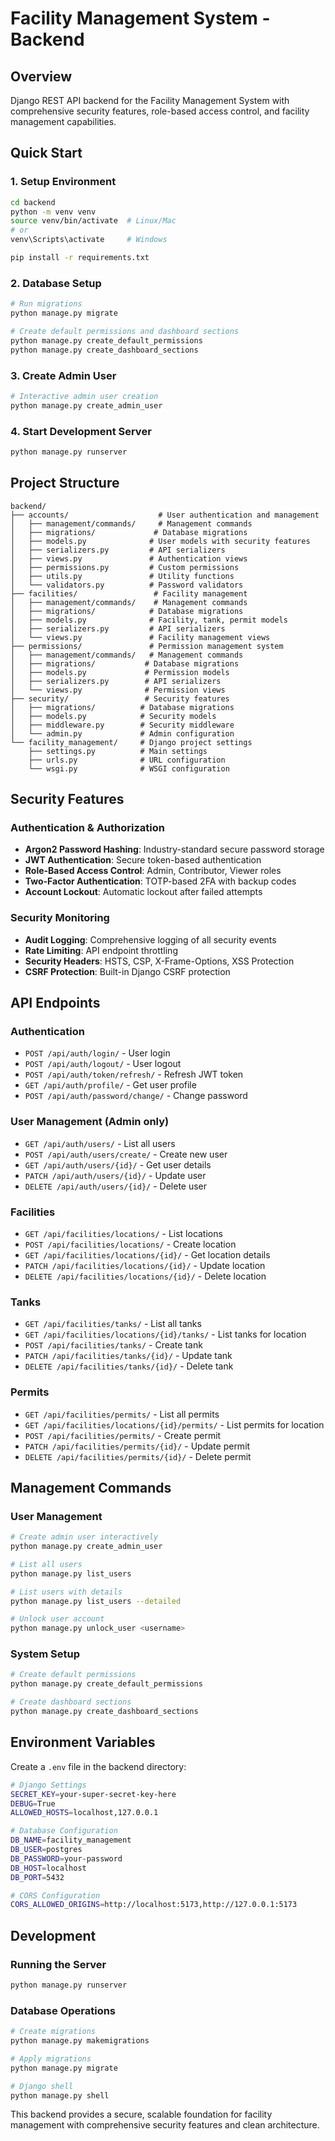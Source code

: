 # Facility Management System - Backend

## Overview
Django REST API backend for the Facility Management System with comprehensive security features, role-based access control, and facility management capabilities.

## Quick Start

### 1. Setup Environment
```bash
cd backend
python -m venv venv
source venv/bin/activate  # Linux/Mac
# or
venv\Scripts\activate     # Windows

pip install -r requirements.txt
```

### 2. Database Setup
```bash
# Run migrations
python manage.py migrate

# Create default permissions and dashboard sections
python manage.py create_default_permissions
python manage.py create_dashboard_sections
```

### 3. Create Admin User
```bash
# Interactive admin user creation
python manage.py create_admin_user
```

### 4. Start Development Server
```bash
python manage.py runserver
```

## Project Structure

```
backend/
├── accounts/                    # User authentication and management
│   ├── management/commands/     # Management commands
│   ├── migrations/             # Database migrations
│   ├── models.py              # User models with security features
│   ├── serializers.py         # API serializers
│   ├── views.py               # Authentication views
│   ├── permissions.py         # Custom permissions
│   ├── utils.py               # Utility functions
│   └── validators.py          # Password validators
├── facilities/                 # Facility management
│   ├── management/commands/    # Management commands
│   ├── migrations/            # Database migrations
│   ├── models.py              # Facility, tank, permit models
│   ├── serializers.py         # API serializers
│   └── views.py               # Facility management views
├── permissions/               # Permission management system
│   ├── management/commands/   # Management commands
│   ├── migrations/           # Database migrations
│   ├── models.py             # Permission models
│   ├── serializers.py        # API serializers
│   └── views.py              # Permission views
├── security/                 # Security features
│   ├── migrations/          # Database migrations
│   ├── models.py            # Security models
│   ├── middleware.py        # Security middleware
│   └── admin.py             # Admin configuration
└── facility_management/     # Django project settings
    ├── settings.py          # Main settings
    ├── urls.py              # URL configuration
    └── wsgi.py              # WSGI configuration
```

## Security Features

### Authentication & Authorization
- **Argon2 Password Hashing**: Industry-standard secure password storage
- **JWT Authentication**: Secure token-based authentication
- **Role-Based Access Control**: Admin, Contributor, Viewer roles
- **Two-Factor Authentication**: TOTP-based 2FA with backup codes
- **Account Lockout**: Automatic lockout after failed attempts

### Security Monitoring
- **Audit Logging**: Comprehensive logging of all security events
- **Rate Limiting**: API endpoint throttling
- **Security Headers**: HSTS, CSP, X-Frame-Options, XSS Protection
- **CSRF Protection**: Built-in Django CSRF protection

## API Endpoints

### Authentication
- `POST /api/auth/login/` - User login
- `POST /api/auth/logout/` - User logout
- `POST /api/auth/token/refresh/` - Refresh JWT token
- `GET /api/auth/profile/` - Get user profile
- `POST /api/auth/password/change/` - Change password

### User Management (Admin only)
- `GET /api/auth/users/` - List all users
- `POST /api/auth/users/create/` - Create new user
- `GET /api/auth/users/{id}/` - Get user details
- `PATCH /api/auth/users/{id}/` - Update user
- `DELETE /api/auth/users/{id}/` - Delete user

### Facilities
- `GET /api/facilities/locations/` - List locations
- `POST /api/facilities/locations/` - Create location
- `GET /api/facilities/locations/{id}/` - Get location details
- `PATCH /api/facilities/locations/{id}/` - Update location
- `DELETE /api/facilities/locations/{id}/` - Delete location

### Tanks
- `GET /api/facilities/tanks/` - List all tanks
- `GET /api/facilities/locations/{id}/tanks/` - List tanks for location
- `POST /api/facilities/tanks/` - Create tank
- `PATCH /api/facilities/tanks/{id}/` - Update tank
- `DELETE /api/facilities/tanks/{id}/` - Delete tank

### Permits
- `GET /api/facilities/permits/` - List all permits
- `GET /api/facilities/locations/{id}/permits/` - List permits for location
- `POST /api/facilities/permits/` - Create permit
- `PATCH /api/facilities/permits/{id}/` - Update permit
- `DELETE /api/facilities/permits/{id}/` - Delete permit

## Management Commands

### User Management
```bash
# Create admin user interactively
python manage.py create_admin_user

# List all users
python manage.py list_users

# List users with details
python manage.py list_users --detailed

# Unlock user account
python manage.py unlock_user <username>
```

### System Setup
```bash
# Create default permissions
python manage.py create_default_permissions

# Create dashboard sections
python manage.py create_dashboard_sections
```

## Environment Variables

Create a `.env` file in the backend directory:

```bash
# Django Settings
SECRET_KEY=your-super-secret-key-here
DEBUG=True
ALLOWED_HOSTS=localhost,127.0.0.1

# Database Configuration
DB_NAME=facility_management
DB_USER=postgres
DB_PASSWORD=your-password
DB_HOST=localhost
DB_PORT=5432

# CORS Configuration
CORS_ALLOWED_ORIGINS=http://localhost:5173,http://127.0.0.1:5173
```

## Development

### Running the Server
```bash
python manage.py runserver
```

### Database Operations
```bash
# Create migrations
python manage.py makemigrations

# Apply migrations
python manage.py migrate

# Django shell
python manage.py shell
```

This backend provides a secure, scalable foundation for facility management with comprehensive security features and clean architecture.